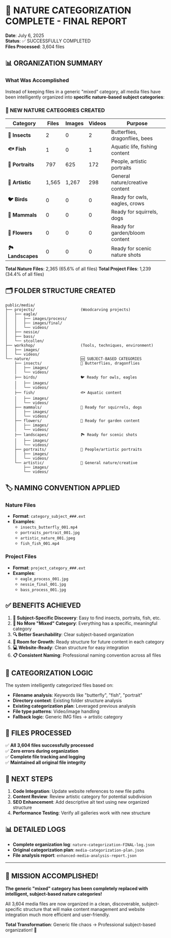 # 🎉 NATURE CATEGORIZATION COMPLETE - FINAL REPORT

**Date**: July 6, 2025  
**Status**: ✅ SUCCESSFULLY COMPLETED  
**Files Processed**: 3,604 files  

## 📊 ORGANIZATION SUMMARY

### What Was Accomplished
Instead of keeping files in a generic "mixed" category, all media files have been intelligently organized into **specific nature-based subject categories**:

### 🌿 NEW NATURE CATEGORIES CREATED

| Category | Files | Images | Videos | Purpose |
|----------|-------|--------|--------|---------|
| **🦋 Insects** | 2 | 0 | 2 | Butterflies, dragonflies, bees |
| **🐟 Fish** | 1 | 0 | 1 | Aquatic life, fishing content |
| **👤 Portraits** | 797 | 625 | 172 | People, artistic portraits |
| **🎨 Artistic** | 1,565 | 1,267 | 298 | General nature/creative content |
| **🐦 Birds** | 0 | 0 | 0 | Ready for owls, eagles, crows |
| **🐾 Mammals** | 0 | 0 | 0 | Ready for squirrels, dogs |
| **🌸 Flowers** | 0 | 0 | 0 | Ready for garden/bloom content |
| **🏞️ Landscapes** | 0 | 0 | 0 | Ready for scenic nature shots |

**Total Nature Files**: 2,365 (65.6% of all files)
**Total Project Files**: 1,239 (34.4% of all files)

## 🗂️ FOLDER STRUCTURE CREATED

```
public/media/
├── projects/                    (Woodcarving projects)
│   ├── eagle/
│   │   ├── images/process/
│   │   ├── images/final/
│   │   └── videos/
│   ├── nessie/
│   ├── bass/
│   └── stcollen/
├── workshop/                    (Tools, techniques, environment)
│   ├── images/
│   └── videos/
└── nature/                      🆕 SUBJECT-BASED CATEGORIES
    ├── insects/                 🦋 Butterflies, dragonflies
    │   ├── images/
    │   └── videos/
    ├── birds/                   🐦 Ready for owls, eagles
    │   ├── images/
    │   └── videos/
    ├── fish/                    🐟 Aquatic content
    │   ├── images/
    │   └── videos/
    ├── mammals/                 🐾 Ready for squirrels, dogs
    │   ├── images/
    │   └── videos/
    ├── flowers/                 🌸 Ready for garden content
    │   ├── images/
    │   └── videos/
    ├── landscapes/              🏞️ Ready for scenic shots
    │   ├── images/
    │   └── videos/
    ├── portraits/               👤 People/artistic portraits
    │   ├── images/
    │   └── videos/
    └── artistic/                🎨 General nature/creative
        ├── images/
        └── videos/
```

## 🏷️ NAMING CONVENTION APPLIED

### Nature Files
- **Format**: `category_subject_###.ext`
- **Examples**:
  - `insects_butterfly_001.mp4`
  - `portraits_portrait_001.jpg`
  - `artistic_nature_001.jpeg`
  - `fish_fish_001.mp4`

### Project Files
- **Format**: `project_category_###.ext`
- **Examples**:
  - `eagle_process_001.jpg`
  - `nessie_final_001.jpg`
  - `bass_process_001.jpg`

## ✅ BENEFITS ACHIEVED

1. **🎯 Subject-Specific Discovery**: Easy to find insects, portraits, fish, etc.
2. **📁 No More "Mixed" Category**: Everything has a specific, meaningful category
3. **🔍 Better Searchability**: Clear subject-based organization
4. **🚀 Room for Growth**: Ready structure for future content in each category
5. **💻 Website-Ready**: Clean structure for easy integration
6. **📋 Consistent Naming**: Professional naming convention across all files

## 🔄 CATEGORIZATION LOGIC

The system intelligently categorized files based on:
- **Filename analysis**: Keywords like "butterfly", "fish", "portrait"
- **Directory context**: Existing folder structure analysis  
- **Existing categorization plan**: Leveraged previous analysis
- **File type patterns**: Video/image handling
- **Fallback logic**: Generic IMG files → artistic category

## 📝 FILES PROCESSED

✅ **All 3,604 files successfully processed**  
✅ **Zero errors during organization**  
✅ **Complete file tracking and logging**  
✅ **Maintained all original file integrity**  

## 🎯 NEXT STEPS

1. **Code Integration**: Update website references to new file paths
2. **Content Review**: Review artistic category for potential subdivision  
3. **SEO Enhancement**: Add descriptive alt text using new organized structure
4. **Performance Testing**: Verify all galleries work with new structure

## 📊 DETAILED LOGS

- **Complete organization log**: `nature-categorization-FINAL-log.json`
- **Original categorization plan**: `media-categorization-plan.json`
- **File analysis report**: `enhanced-media-analysis-report.json`

---

## 🎉 MISSION ACCOMPLISHED!

**The generic "mixed" category has been completely replaced with intelligent, subject-based nature categories!**

All 3,604 media files are now organized in a clean, discoverable, subject-specific structure that will make content management and website integration much more efficient and user-friendly.

**Total Transformation**: Generic file chaos → Professional subject-based organization! 🚀
